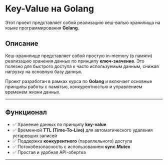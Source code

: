 # **Key-Value на Golang**  

Этот проект представляет собой реализацию кеш-валью хранилища на языке программирования **Golang**.  

## **Описание**  
Кеш-хранилище представляет собой простую in-memory (в памяти) реализацию хранения данных по принципу **ключ-значение**. Это полезно для быстрого доступа к часто используемым данным, снижая нагрузку на основную базу данных.  

Проект разработан в рамках курса по **Golang** и включает основные принципы работы с памятью, конкурентностью и управлением временем жизни данных.  

---

## **Функционал**  
- ✅ Хранение данных по принципу **key-value**  
- ✅ Временной **TTL (Time-To-Live)** для автоматического удаления устаревших записей  
- ✅ Поддержка **конкурентного** (параллельного) доступа  
- ✅ Потокобезопасность с использованием **sync.Mutex**  
- ✅ Простая и удобная API-обертка  

---
